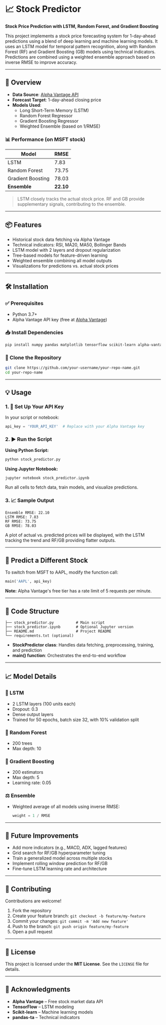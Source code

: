# 📈 Stock Predictor

**Stock Price Prediction with LSTM, Random Forest, and Gradient Boosting**

This project implements a stock price forecasting system for 1-day-ahead predictions using a blend of deep learning and machine learning models. It uses an LSTM model for temporal pattern recognition, along with Random Forest (RF) and Gradient Boosting (GB) models using technical indicators. Predictions are combined using a weighted ensemble approach based on inverse RMSE to improve accuracy.

---

## 🚀 Overview

- **Data Source**: [Alpha Vantage API](https://www.alphavantage.co/support/#api-key)
- **Forecast Target**: 1-day-ahead closing price
- **Models Used**:
  - Long Short-Term Memory (LSTM)
  - Random Forest Regressor
  - Gradient Boosting Regressor
  - Weighted Ensemble (based on 1/RMSE)

### 📊 Performance (on MSFT stock)

| Model         | RMSE   |
|---------------|--------|
| LSTM          | 7.83   |
| Random Forest | 73.75  |
| Gradient Boosting | 78.03 |
| **Ensemble**     | **22.10** |

> LSTM closely tracks the actual stock price. RF and GB provide supplementary signals, contributing to the ensemble.

---

## 📦 Features

- Historical stock data fetching via Alpha Vantage
- Technical indicators: RSI, MA20, MA50, Bollinger Bands
- LSTM model with 2 layers and dropout regularization
- Tree-based models for feature-driven learning
- Weighted ensemble combining all model outputs
- Visualizations for predictions vs. actual stock prices

---

## 🛠 Installation

### ✅ Prerequisites

- Python 3.7+
- Alpha Vantage API key (free at [Alpha Vantage](https://www.alphavantage.co/support/#api-key))

### 📥 Install Dependencies

```bash
pip install numpy pandas matplotlib tensorflow scikit-learn alpha-vantage pandas-ta
```

### 📂 Clone the Repository

```bash
git clone https://github.com/your-username/your-repo-name.git
cd your-repo-name
```

---

## 💡 Usage

### 1. 🔐 Set Up Your API Key

In your script or notebook:

```python
api_key = 'YOUR_API_KEY'  # Replace with your Alpha Vantage key
```

### 2. ▶️ Run the Script

**Using Python Script:**

```bash
python stock_predictor.py
```

**Using Jupyter Notebook:**

```bash
jupyter notebook stock_predictor.ipynb
```

Run all cells to fetch data, train models, and visualize predictions.

### 3. 📈 Sample Output

```
Ensemble RMSE: 22.10
LSTM RMSE: 7.83
RF RMSE: 73.75
GB RMSE: 78.03
```

A plot of actual vs. predicted prices will be displayed, with the LSTM tracking the trend and RF/GB providing flatter outputs.

---

## 🔁 Predict a Different Stock

To switch from MSFT to AAPL, modify the function call:

```python
main('AAPL', api_key)
```

**Note:** Alpha Vantage's free tier has a rate limit of 5 requests per minute.

---

## 📂 Code Structure

```
├── stock_predictor.py          # Main script
├── stock_predictor.ipynb       # Optional Jupyter version
├── README.md                   # Project README
└── requirements.txt (optional)
```

- **StockPredictor class**: Handles data fetching, preprocessing, training, and prediction
- **main() function**: Orchestrates the end-to-end workflow

---

## 📈 Model Details

### 🧠 LSTM

- 2 LSTM layers (100 units each)
- Dropout: 0.3
- Dense output layers
- Trained for 50 epochs, batch size 32, with 10% validation split

### 🌲 Random Forest

- 200 trees
- Max depth: 10

### 🔁 Gradient Boosting

- 200 estimators
- Max depth: 5
- Learning rate: 0.05

### ⚖️ Ensemble

- Weighted average of all models using inverse RMSE:
  
  ```python
  weight = 1 / RMSE
  ```

---

## 🔧 Future Improvements

- Add more indicators (e.g., MACD, ADX, lagged features)
- Grid search for RF/GB hyperparameter tuning
- Train a generalized model across multiple stocks
- Implement rolling window prediction for RF/GB
- Fine-tune LSTM learning rate and architecture

---

## 🤝 Contributing

Contributions are welcome!

1. Fork the repository
2. Create your feature branch: `git checkout -b feature/my-feature`
3. Commit your changes: `git commit -m 'Add new feature'`
4. Push to the branch: `git push origin feature/my-feature`
5. Open a pull request

---

## 📜 License

This project is licensed under the **MIT License**. See the `LICENSE` file for details.

---

## 🙏 Acknowledgments

- **Alpha Vantage** – Free stock market data API
- **TensorFlow** – LSTM modeling
- **Scikit-learn** – Machine learning models
- **pandas-ta** – Technical indicators

